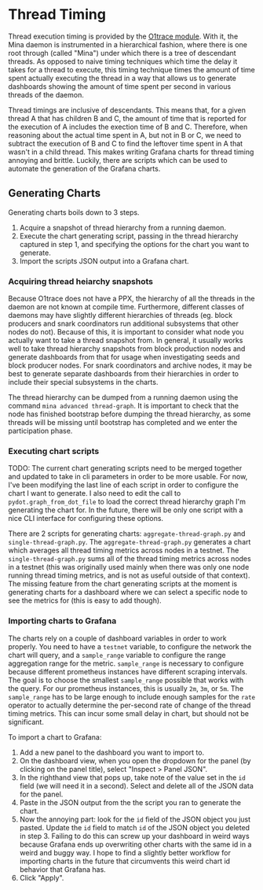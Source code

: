 # Thread Timing

Thread execution timing is provided by the [O1trace module](../../src/lib/o1trace). With it, the Mina daemon is instrumented in a hierarchical fashion, where there is one root through (called "Mina") under which there is a tree of descendant threads. As opposed to naive timing techniques which time the delay it takes for a thread to execute, this timing technique times the amount of time spent actually executing the thread in a way that allows us to generate dashboards showing the amount of time spent per second in various threads of the daemon.

Thread timings are inclusive of descendants. This means that, for a given thread A that has children B and C, the amount of time that is reported for the execution of A includes the exection time of B and C. Therefore, when reasoning about the actual time spent in A, but not in B or C, we need to subtract the execution of B and C to find the leftover time spent in A that wasn't in a child thread. This makes writing Grafana charts for thread timing annoying and brittle. Luckily, there are scripts which can be used to automate the generation of the Grafana charts.

## Generating Charts

Generating charts boils down to 3 steps.

1. Acquire a snapshot of thread hierarchy from a running daemon.
2. Execute the chart generating script, passing in the thread hierarchy captured in step 1, and specifying the options for the chart you want to generate.
3. Import the scripts JSON output into a Grafana chart.

### Acquiring thread heiarchy snapshots

Because O1trace does not have a PPX, the hierarchy of all the threads in the daemon are not known at compile time. Furthermore, different classes of daemons may have slightly different hierarchies of threads (eg. block producers and snark coordinators run additional subsystems that other nodes do not). Because of this, it is important to consider what node you actually want to take a thread snapshot from. In general, it usually works well to take thread hierarchy snapshots from block production nodes and generate dashboards from that for usage when investigating seeds and block producer nodes. For snark coordinators and archive nodes, it may be best to generate separate dashboards from their hierarchies in order to include their special subsystems in the charts.

The thread hierarchy can be dumped from a running daemon using the command `mina advanced thread-graph`. It is important to check that the node has finished bootstrap before dumping the thread hierarchy, as some threads will be missing until bootstrap has completed and we enter the participation phase.

### Executing chart scripts

TODO: The current chart generating scripts need to be merged together and updated to take in cli parameters in order to be more usable. For now, I've been modifying the last line of each script in order to configure the chart I want to generate. I also need to edit the call to `pydot.graph_from_dot_file` to load the correct thread hierarchy graph I'm generating the chart for. In the future, there will be only one script with a nice CLI interface for configuring these options.

There are 2 scripts for generating charts: `aggregate-thread-graph.py` and `single-thread-graph.py`. The `aggregate-thread-graph.py` generates a chart which averages all thread timing metrics across nodes in a testnet. The `single-thread-graph.py` sums all of the thread timing metrics across nodes in a testnet (this was originally used mainly when there was only one node running thread timing metrics, and is not as useful outside of that context). The missing feature from the chart generating scripts at the moment is generating charts for a dashboard where we can select a specific node to see the metrics for (this is easy to add though).

### Importing charts to Grafana

The charts rely on a couple of dashboard variables in order to work properly. You need to have a `testnet` variable, to configure the network the chart will query, and a `sample_range` variable to configure the range aggregation range for the metric. `sample_range` is necessary to configure because different prometheus instances have different scraping intervals. The goal is to choose the smallest `sample_range` possible that works with the query. For our prometheus instances, this is usually `2m`, `3m`, or `5m`. The `sample_range` has to be large enough to include enough samples for the `rate` operator to actually determine the per-second rate of change of the thread timing metrics. This can incur some small delay in chart, but should not be significant.

To import a chart to Grafana:

1. Add a new panel to the dashboard you want to import to.
2. On the dashboard view, when you open the dropdown for the panel (by clicking on the panel title), select "Inspect > Panel JSON".
3. In the righthand view that pops up, take note of the value set in the `id` field (we will need it in a second). Select and delete all of the JSON data for the panel.
4. Paste in the JSON output from the the script you ran to generate the chart.
5. Now the annoying part: look for the `id` field of the JSON object you just pasted. Update the `id` field to match `id` of the JSON object you deleted in step 3. Failing to do this can screw up your dashboard in weird ways because Grafana ends up overwriting other charts with the same id in a weird and buggy way. I hope to find a slightly better workflow for importing charts in the future that circumvents this weird chart id behavior that Grafana has.
6. Click "Apply".
